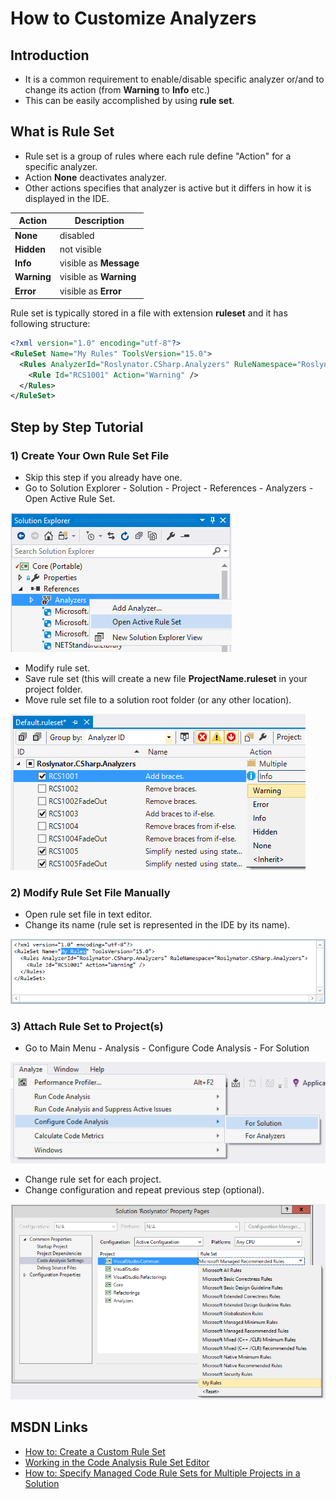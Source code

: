 ﻿# How to Customize Analyzers

## Introduction

* It is a common requirement to enable/disable specific analyzer or/and to change its action (from **Warning** to **Info** etc.)
* This can be easily accomplished by using **rule set**.

## What is Rule Set

* Rule set is a group of rules where each rule define "Action" for a specific analyzer.
* Action **None** deactivates analyzer.
* Other actions specifies that analyzer is active but it differs in how it is displayed in the IDE.
  
Action | Description
--- | ---
**None** | disabled
**Hidden** | not visible
**Info** | visible as **Message**
**Warning** | visible as **Warning**
**Error** | visible as **Error**

Rule set is typically stored in a file with extension **ruleset** and it has following structure:

```xml
<?xml version="1.0" encoding="utf-8"?>
<RuleSet Name="My Rules" ToolsVersion="15.0">
  <Rules AnalyzerId="Roslynator.CSharp.Analyzers" RuleNamespace="Roslynator.CSharp.Analyzers">
    <Rule Id="RCS1001" Action="Warning" />
  </Rules>
</RuleSet>
```

## Step by Step Tutorial

### 1) Create Your Own Rule Set File

* Skip this step if you already have one.
* Go to Solution Explorer - Solution - Project - References - Analyzers - Open Active Rule Set.

![Open Active Rule Set](/images/OpenActiveRuleSet.png)

* Modify rule set.
* Save rule set (this will create a new file **ProjectName.ruleset** in your project folder.
* Move rule set file to a solution root folder (or any other location).

![Rule Set Editor](/images/RuleSetEditor.png)

### 2) Modify Rule Set File Manually

* Open rule set file in text editor.
* Change its name (rule set is represented in the IDE by its name).

![Edit Rule Set File](/images/EditRuleSetFile.png)

### 3) Attach Rule Set to Project(s)

* Go to Main Menu - Analysis - Configure Code Analysis - For Solution

![Configure Code Analysis for Solution](/images/ConfigureCodeAnalysisForSolution.png)

* Change rule set for each project.
* Change configuration and repeat previous step (optional).

![Code Analysis Settings](/images/CodeAnalysisSettings.png)

## MSDN Links

* [How to: Create a Custom Rule Set](https://msdn.microsoft.com/en-us/library/dd264974.aspx)
* [Working in the Code Analysis Rule Set Editor](https://msdn.microsoft.com/en-us/library/dd380626.aspx)
* [How to: Specify Managed Code Rule Sets for Multiple Projects in a Solution](https://msdn.microsoft.com/en-us/library/dd465181.aspx)
